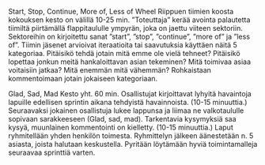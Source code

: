Start, Stop, Continue, More of, Less of Wheel
Riippuen tiimien koosta kokouksen kesto on välillä 10-25 min. 
”Toteuttaja” kerää avointa palautetta tiimiltä piirtämällä flappitaululle ympyrän, joka on jaettu viiteen sektoriin.
Sektoreihin on kirjoitettu sanat ”start”, ”stop”, ”continue”, ”more of” ja ”less of”.
Tiimin jäsenet arvioivat iteraatioita tai saavutuksia käyttäen näitä 5 kategoriaa.
Pitäisikö tehdä jotain mitä emme ole vielä tehneet?
Pitäisikö lopettaa jonkun meitä hankaloittavan asian tekeminen?
Mitä toimivaa asiaa voitaisiin jatkaa?
Mitä enemmän mitä vähemmän?
Rohkaistaan kommentoimaan jotain jokaiseen kategoriaan.


Glad, Sad, Mad
Kesto yht. 60 min. Osallistujat kirjoittavat lyhyitä havaintoja lapuille edellisen sprintin aikana tehdyistä havainnoista. (10-15 minuuttia.)
Seuraavaksi jokainen osallistuja lukee lappunsa ja liimaa ne valkotaululle sopivaan sarakkeeseen (Glad, sad, mad).
Tarkentavia kysymyksiä saa kysyä, muunlainen kommentointi on kielletty. (10-15 minuuttia.)
Laput ryhmitellään yhden henkilön toimesta. Ryhmittelyn jälkeen äänestetään n. 5 asiasta, joista halutaan keskustella.
Pyritään löytämään hyviä toimintamalleja seuraavaa sprinttiä varten.

